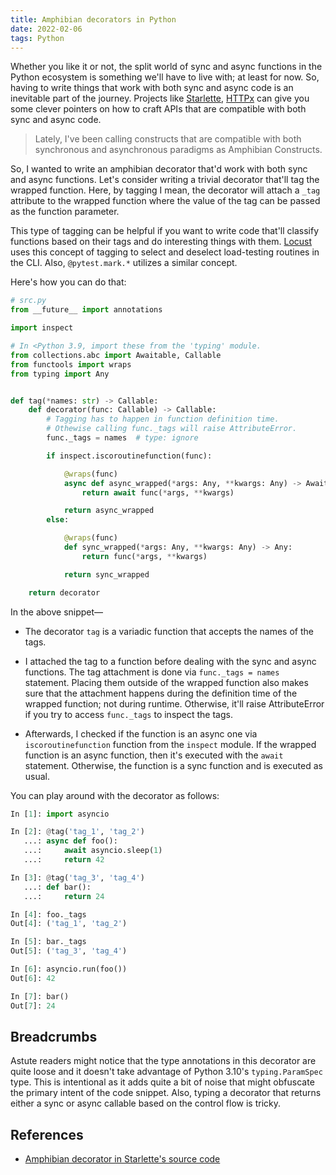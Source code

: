 ```yaml
---
title: Amphibian decorators in Python
date: 2022-02-06
tags: Python
---
```


Whether you like it or not, the split world of sync and async functions in the Python ecosystem is something we'll have to live with; at least for now. So, having to write things that work with both sync and async code is an inevitable part of the journey. Projects like [Starlette](https://www.starlette.io/), [HTTPx](https://www.python-httpx.org/) can give you some clever pointers on how to craft APIs that are compatible with both sync and async code.

> Lately, I've been calling constructs that are compatible with both synchronous and asynchronous paradigms as Amphibian Constructs.

So, I wanted to write an amphibian decorator that'd work with both sync and async functions. Let's consider writing a trivial decorator that'll tag the wrapped function. Here, by tagging I mean, the decorator will attach a `_tag` attribute to the wrapped function where the value of the tag can be passed as the function parameter.

This type of tagging can be helpful if you want to write code that'll classify functions based on their tags and do interesting things with them. [Locust](http://docs.locust.io/en/stable/api.html#locust.tag) uses this concept of tagging to select and deselect load-testing routines in the CLI. Also, `@pytest.mark.*` utilizes a similar concept.

Here's how you can do that:


```python
# src.py
from __future__ import annotations

import inspect

# In <Python 3.9, import these from the 'typing' module.
from collections.abc import Awaitable, Callable
from functools import wraps
from typing import Any


def tag(*names: str) -> Callable:
    def decorator(func: Callable) -> Callable:
        # Tagging has to happen in function definition time.
        # Othewise calling func._tags will raise AttributeError.
        func._tags = names  # type: ignore

        if inspect.iscoroutinefunction(func):

            @wraps(func)
            async def async_wrapped(*args: Any, **kwargs: Any) -> Awaitable:
                return await func(*args, **kwargs)

            return async_wrapped
        else:

            @wraps(func)
            def sync_wrapped(*args: Any, **kwargs: Any) -> Any:
                return func(*args, **kwargs)

            return sync_wrapped

    return decorator
```

In the above snippet—

* The decorator `tag` is a variadic function that accepts the names of the tags.

* I attached the tag to a function before dealing with the sync and async functions. The tag attachment is done via `func._tags = names` statement. Placing them outside of the wrapped function also makes sure that the attachment happens during the definition time of the wrapped function; not during runtime. Otherwise, it'll raise AttributeError if you try to access `func._tags` to inspect the tags.

* Afterwards, I checked if the function is an async one via `iscoroutinefunction` function from the `inspect` module. If the wrapped function is an async function, then it's executed with the `await` statement. Otherwise, the function is a sync function and is executed as usual.

You can play around with the decorator as follows:

```python
In [1]: import asyncio

In [2]: @tag('tag_1', 'tag_2')
   ...: async def foo():
   ...:     await asyncio.sleep(1)
   ...:     return 42

In [3]: @tag('tag_3', 'tag_4')
   ...: def bar():
   ...:     return 24

In [4]: foo._tags
Out[4]: ('tag_1', 'tag_2')

In [5]: bar._tags
Out[5]: ('tag_3', 'tag_4')

In [6]: asyncio.run(foo())
Out[6]: 42

In [7]: bar()
Out[7]: 24
```

## Breadcrumbs

Astute readers might notice that the type annotations in this decorator are quite loose and it doesn't take advantage of Python 3.10's `typing.ParamSpec` type. This is intentional as it adds quite a bit of noise that might obfuscate the primary intent of the code snippet. Also, typing a decorator that returns either a sync or async callable based on the control flow is tricky.

## References

* [Amphibian decorator in Starlette's source code](https://github.com/encode/starlette/blob/424351cb231c67798a65c091b0b7d42790f5e444/starlette/authentication.py#L19)
